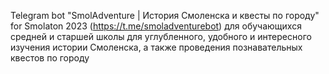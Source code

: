 Telegram bot "SmolAdventure | История Смоленска и квесты по городу" for Smolaton 2023 (https://t.me/smoladventurebot) для обучающихся средней и старшей школы для углубленного, удобного и интересного изучения истории Смоленска, а также проведения познавательных квестов по городу
